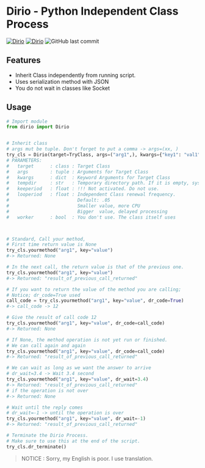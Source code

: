 # Dirio - Python Independent Class Process
[![Dirio](https://img.shields.io/badge/version-0.1.0-orange?&style=flat&llogoColor=white)](https://github.com/manahter/dirio)
[![Dirio](https://img.shields.io/github/license/manahter/dirio)](https://github.com/manahter/dirio/blob/main/LICENSE)
![GitHub last commit](https://img.shields.io/github/last-commit/manahter/dirio)

## Features
* Inherit Class independently from running script.
* Uses serialization method with JSON
* You do not wait in classes like Socket

## Usage

```python
# Import module
from dirio import Dirio


# Inherit class
# args mut be tuple. Don't forget to put a comma -> args=(xx, )
try_cls = Dirio(target=TryClass, args=("arg1",), kwargs={"key1": "val1"})
# PARAMETERS:
#   target      : class : Target Class
#   args        : tuple : Arguments for Target Class
#   kwargs      : dict  : Keyword Arguments for Target Class
#   tempdir     : str   : Temporary directory path. If it is empty, system temp path is used.
#   keeperiod   : float : !!! Not activated. Do not use.
#   looperiod   : float : Independent Class renewal frequency. 
#                         Default: .05
#                         Smaller value, more CPU
#                         Bigger  value, delayed processing
#   worker      : bool  : You don't use. The class itself uses



# Standard, Call your method, 
# First time return value is None
try_cls.yourmethod("arg1", key="value")
#-> Returned: None

# In the next call, the return value is that of the previous one.
try_cls.yourmethod("arg1", key="value")
#-> Returned: "result_of_previous_call_returned"

# If you want to return the value of the method you are calling;
# Notice; dr_code=True used
call_code = try_cls.yourmethod("arg1", key="value", dr_code=True)
#-> call_code -> 12

# Give the result of call code 12
try_cls.yourmethod("arg1", key="value", dr_code=call_code)
#-> Returned: None

# If None, the method operation is not yet run or finished.
# We can call again and again
try_cls.yourmethod("arg1", key="value", dr_code=call_code)
#-> Returned: "result_of_previous_call_returned"

# We can wait as long as we want the answer to arrive
# dr_wait=3.4 -> Wait 3.4 second
try_cls.yourmethod("arg1", key="value", dr_wait=3.4)
#-> Returned: "result_of_previous_call_returned"
# if the operation is not over
#-> Returned: None

# Wait until the reply comes
# dr_wait=-1 -> until the operation is over
try_cls.yourmethod("arg1", key="value", dr_wait=-1)
#-> Returned: "result_of_previous_call_returned"

# Terminate the Dirio Process. 
# Make sure to use this at the end of the script.
try_cls.dr_terminate()
```

> NOTICE : Sorry, my English is poor. I use translation.